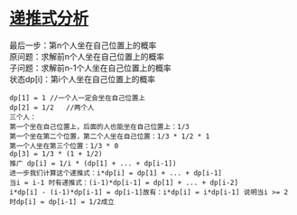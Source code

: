 # [递推式分析](https://leetcode-cn.com/problems/airplane-seat-assignment-probability/)
最后一步：第n个人坐在自己位置上的概率   
原问题：求解前n个人坐在自己位置上的概率   
子问题：求解前n-1个人坐在自己位置上的概率   
状态dp[i]：第i个人坐在自己位置上的概率   
```
dp[1] = 1 //一个人一定会坐在自己位置上
dp[2] = 1/2   //两个人
三个人：
第一个坐在自己位置上，后面的人也能坐在自己位置上：1/3
第一个坐在第二个位置，第二个人坐在自己位置：1/3 * 1/2 * 1
第一个人坐在第三个位置：1/3 * 0
dp[3] = 1/3 * (1 + 1/2) 
推广 dp[i] = 1/i * (dp[1] + ... + dp[i-1])
进一步我们计算这个递推式：i*dp[i] = dp[1] + ... + dp[i-1]
当i = i-1 时有递推式：(i-1)*dp[i-1] = dp[1] + ... + dp[i-2]  
i*dp[i] - (i-1)*dp[i-1] = dp[i-1]故有：i*dp[i] = i*dp[i-1] 说明当i >= 2时dp[i] = dp[i-1] = 1/2成立
```
